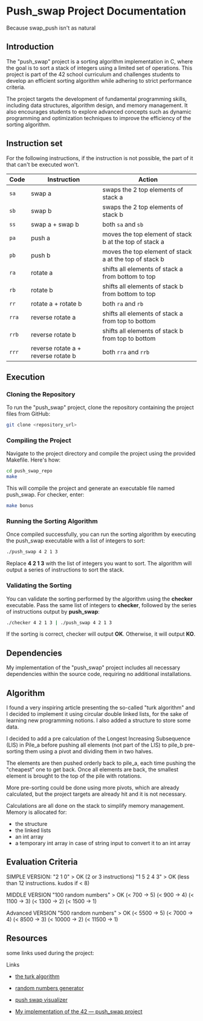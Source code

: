 # Push_swap Project Documentation
Because swap_push isn't as natural

## Introduction

The "push_swap" project is a sorting algorithm implementation in C, where the goal is to sort a stack of integers using a limited set of operations. This project is part of the 42 school curriculum and challenges students to develop an efficient sorting algorithm while adhering to strict performance criteria.

The project targets the development of fundamental programming skills, including data structures, algorithm design, and memory management. It also encourages students to explore advanced concepts such as dynamic programming and optimization techniques to improve the efficiency of the sorting algorithm.

## Instruction set

For the following instructions, if the instruction is not possible, the part of
it that can't be executed won't.

| Code  | Instruction                         | Action                                                 |
| ----- | ----------------------------------- | ------------------------------------------------------ |
| `sa`  | swap a                              | swaps the 2 top elements of stack a                    |
| `sb`  | swap b                              | swaps the 2 top elements of stack b                    |
| `ss`  | swap a + swap b                     | both `sa` and `sb`                                     |
| `pa`  | push a                              | moves the top element of stack b at the top of stack a |
| `pb`  | push b                              | moves the top element of stack a at the top of stack b |
| `ra`  | rotate a                            | shifts all elements of stack a from bottom to top      |
| `rb`  | rotate b                            | shifts all elements of stack b from bottom to top      |
| `rr`  | rotate a + rotate b                 | both `ra` and `rb`                                     |
| `rra` | reverse rotate a                    | shifts all elements of stack a from top to bottom      |
| `rrb` | reverse rotate b                    | shifts all elements of stack b from top to bottom      |
| `rrr` | reverse rotate a + reverse rotate b | both `rra` and `rrb`                                   |
## Execution

### Cloning the Repository

To run the "push_swap" project, clone the repository containing the project files from GitHub:

```bash
git clone <repository_url>
```

### Compiling the Project

Navigate to the project directory and compile the project using the provided Makefile. Here's how:

```bash
cd push_swap_repo
make
```

This will compile the project and generate an executable file named push_swap. For checker, enter:
```bash
make bonus
```

### Running the Sorting Algorithm

Once compiled successfully, you can run the sorting algorithm by executing the push_swap executable with a list of integers to sort:

```bash
./push_swap 4 2 1 3
```

Replace **4 2 1 3** with the list of integers you want to sort. The algorithm will output a series of instructions to sort the stack.

### Validating the Sorting

You can validate the sorting performed by the algorithm using the **checker** executable. Pass the same list of integers to **checker**, followed by the series of instructions output by **push_swap**:

```bash
./checker 4 2 1 3 | ./push_swap 4 2 1 3
```

If the sorting is correct, checker will output **OK**. Otherwise, it will output **KO**.


## Dependencies
My implementation of the "push_swap" project includes all necessary dependencies within the source code, requiring no additional installations.

## Algorithm
I found a very inspiring article presenting the so-called "turk algorithm" and I decided to implement it using circular double linked lists, for the sake of learning new programming notions. I also added a structure to store some data.

I decided to add a pre calculation of the Longest Increasing Subsequence (LIS) in Pile_a before pushing all elements (not part of the LIS) to pile_b pre-sorting them using a pivot and dividing them in two halves.

The elements are then pushed orderly back to pile_a, each time pushing the "cheapest" one to get back. Once all elements are back, the smallest element is brought to the top of the pile with rotations.

More pre-sorting could be done using more pivots, which are already calculated, but the project targets are already hit and it is not necessary.

Calculations are all done on the stack to simplify memory management. Memory is allocated for:
- the structure
- the linked lists
- an int array
- a temporary int array in case of string input to convert it to an int array
## Evaluation Criteria
SIMPLE VERSION:
"2 1 0" > OK (2 or 3 instructions)
"1 5 2 4 3" > OK (less than 12 instructions. kudos if < 8)

MIDDLE VERSION
"100 random numbers" > OK
(< 700 -> 5)
(< 900 -> 4)
(< 1100 -> 3)
(< 1300 -> 2)
(< 1500 -> 1)

Advanced VERSION
"500 random numbers" > OK
(< 5500  -> 5)
(< 7000  -> 4)
(< 8500  -> 3)
(< 10000 -> 2)
(< 11500 -> 1)
## Resources

some links used during the project:

Links

- [the turk algorithm](https://medium.com/@ayogun/push-swap-c1f5d2d41e97)

- [random numbers generator](https://www.calculatorsoup.com/calculators/statistics/random-number-generator.php)

- [push swap visualizer](https://github.com/o-reo/push_swap_visualizer)

- [My implementation of the 42 — push_swap project](https://medium.com/@dansylvain84/my-implementation-of-the-42-push-swap-project-2706fd8c2e9f)

